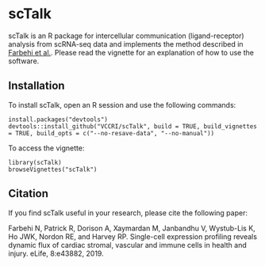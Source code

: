 # scTalk

scTalk is an R package for intercellular communication (ligand-receptor) analysis from scRNA-seq data and implements the method described in [Farbehi et al.](https://elifesciences.org/articles/43882). Please read the vignette for an explanation of how to use the software. 

## Installation
To install scTalk, open an R session and use the following commands:

```
install.packages("devtools")
devtools::install_github("VCCRI/scTalk", build = TRUE, build_vignettes = TRUE, build_opts = c("--no-resave-data", "--no-manual"))
```
To access the vignette:

```
library(scTalk)
browseVignettes("scTalk")
```


## Citation
If you find scTalk useful in your research, please cite the following paper:

Farbehi N, Patrick R, Dorison A, Xaymardan M, Janbandhu V, Wystub-Lis K, Ho JWK, Nordon RE, and Harvey RP. Single-cell expression profiling reveals dynamic flux of cardiac stromal, vascular and immune cells in health and injury. eLife, 8:e43882, 2019.

